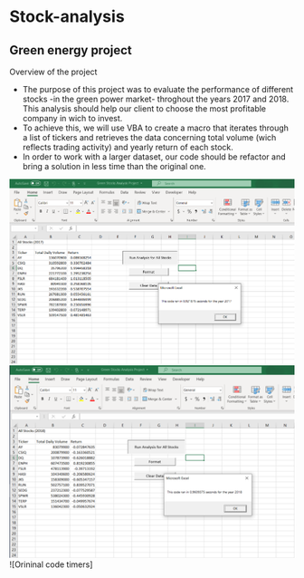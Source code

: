 # Stock-analysis
## Green energy project

Overview of the project
 - The purpose of this project was to evaluate the performance of different stocks -in the green power market- throghout the years 2017 and 2018.  This analysis should help our client  to choose the most profitable company in wich to invest.
 - To achieve this, we will use VBA to create a macro that iterates through a list of tickers and retrieves the data concerning total volume (wich reflects trading activity) and  yearly return of each stock.
 - In order to work with a larger dataset, our code should be refactor and bring a solution in less time than the original one.

![2017 timer](2017%20Stock%20Analysis%20Timer.png)
![2018 timer](2018%20Stock%20Analysis%20Timer.png)
![Orininal code timers]

